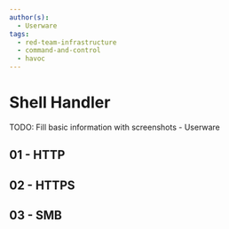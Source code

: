 ```yaml
---
author(s):
  - Userware
tags:
  - red-team-infrastructure
  - command-and-control
  - havoc
---
```

# Shell Handler

TODO: Fill basic information with screenshots - Userware

## 01 - HTTP

## 02 - HTTPS

## 03 - SMB